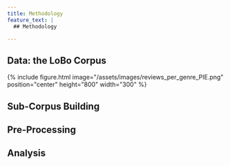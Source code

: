 ```yaml
---
title: Methodology
feature_text: |
  ## Methodology

---
```


## Data: the LoBo Corpus

{% include figure.html image="/assets/images/reviews_per_genre_PIE.png" position="center" height="800" width="300" %} 

## Sub-Corpus Building

## Pre-Processing

## Analysis

